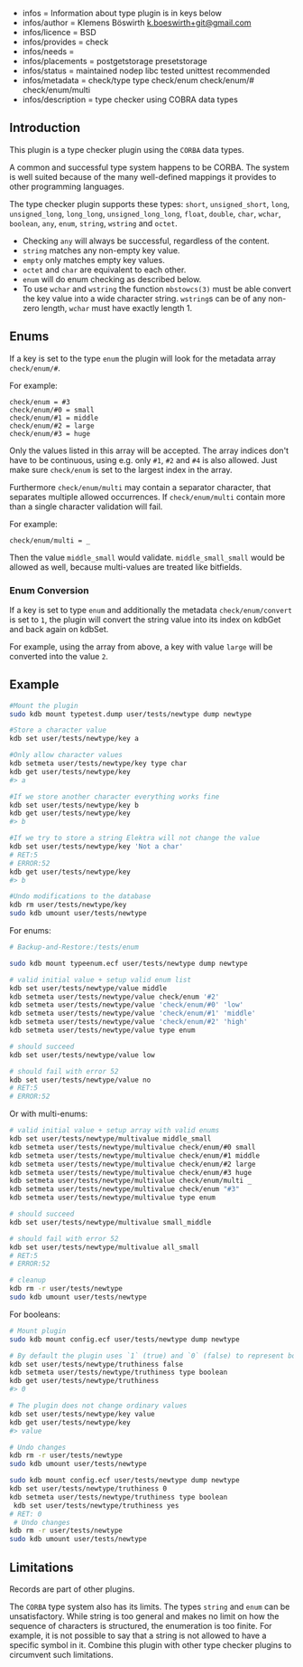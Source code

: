 - infos = Information about type plugin is in keys below
- infos/author = Klemens Böswirth <k.boeswirth+git@gmail.com>
- infos/licence = BSD
- infos/provides = check
- infos/needs =
- infos/placements = postgetstorage presetstorage
- infos/status = maintained nodep libc tested unittest recommended
- infos/metadata = check/type type check/enum check/enum/# check/enum/multi
- infos/description = type checker using COBRA data types

## Introduction

This plugin is a type checker plugin using the `CORBA` data types.

A common and successful type system happens to be CORBA. The system is well suited because of the many well-defined
mappings it provides to other programming languages.

The type checker plugin supports these types:
`short`, `unsigned_short`, `long`, `unsigned_long`, `long_long`, `unsigned_long_long`, `float`, `double`, `char`, `wchar`, `boolean`,
`any`, `enum`, `string`, `wstring` and `octet`.

- Checking `any` will always be successful, regardless of the content.
- `string` matches any non-empty key value.
- `empty` only matches empty key values.
- `octet` and `char` are equivalent to each other.
- `enum` will do enum checking as described below.
- To use `wchar` and `wstring` the function `mbstowcs(3)` must be able convert the key value into a wide character string. `wstring`s can
  be of any non-zero length, `wchar` must have exactly length 1.

## Enums

If a key is set to the type `enum` the plugin will look for the metadata array `check/enum/#`.

For example:

    check/enum = #3
    check/enum/#0 = small
    check/enum/#1 = middle
    check/enum/#2 = large
    check/enum/#3 = huge

Only the values listed in this array will be accepted. The array indices don't have to be continuous, using e.g. only `#1`, `#2` and
`#4` is also allowed. Just make sure `check/enum` is set to the largest index in the array.

Furthermore `check/enum/multi` may contain a separator character, that separates multiple allowed occurrences.
If `check/enum/multi` contain more than a single character validation will fail.

For example:

    check/enum/multi = _

Then the value `middle_small` would validate. `middle_small_small` would be allowed as well, because multi-values are treated like bitfields.

### Enum Conversion

If a key is set to type `enum` and additionally the metadata `check/enum/convert` is set to `1`, the plugin will convert the string value
into its index on kdbGet and back again on kdbSet.

For example, using the array from above, a key with value `large` will be converted into the value `2`.

## Example

```sh
#Mount the plugin
sudo kdb mount typetest.dump user/tests/newtype dump newtype

#Store a character value
kdb set user/tests/newtype/key a

#Only allow character values
kdb setmeta user/tests/newtype/key type char
kdb get user/tests/newtype/key
#> a

#If we store another character everything works fine
kdb set user/tests/newtype/key b
kdb get user/tests/newtype/key
#> b

#If we try to store a string Elektra will not change the value
kdb set user/tests/newtype/key 'Not a char'
# RET:5
# ERROR:52
kdb get user/tests/newtype/key
#> b

#Undo modifications to the database
kdb rm user/tests/newtype/key
sudo kdb umount user/tests/newtype
```

For enums:

```sh
# Backup-and-Restore:/tests/enum

sudo kdb mount typeenum.ecf user/tests/newtype dump newtype

# valid initial value + setup valid enum list
kdb set user/tests/newtype/value middle
kdb setmeta user/tests/newtype/value check/enum '#2'
kdb setmeta user/tests/newtype/value 'check/enum/#0' 'low'
kdb setmeta user/tests/newtype/value 'check/enum/#1' 'middle'
kdb setmeta user/tests/newtype/value 'check/enum/#2' 'high'
kdb setmeta user/tests/newtype/value type enum

# should succeed
kdb set user/tests/newtype/value low

# should fail with error 52
kdb set user/tests/newtype/value no
# RET:5
# ERROR:52
```

Or with multi-enums:

```sh
# valid initial value + setup array with valid enums
kdb set user/tests/newtype/multivalue middle_small
kdb setmeta user/tests/newtype/multivalue check/enum/#0 small
kdb setmeta user/tests/newtype/multivalue check/enum/#1 middle
kdb setmeta user/tests/newtype/multivalue check/enum/#2 large
kdb setmeta user/tests/newtype/multivalue check/enum/#3 huge
kdb setmeta user/tests/newtype/multivalue check/enum/multi _
kdb setmeta user/tests/newtype/multivalue check/enum "#3"
kdb setmeta user/tests/newtype/multivalue type enum

# should succeed
kdb set user/tests/newtype/multivalue small_middle

# should fail with error 52
kdb set user/tests/newtype/multivalue all_small
# RET:5
# ERROR:52

# cleanup
kdb rm -r user/tests/newtype
sudo kdb umount user/tests/newtype
```

For booleans:

```sh
# Mount plugin
sudo kdb mount config.ecf user/tests/newtype dump newtype

# By default the plugin uses `1` (true) and `0` (false) to represent boolean values
kdb set user/tests/newtype/truthiness false
kdb setmeta user/tests/newtype/truthiness type boolean
kdb get user/tests/newtype/truthiness
#> 0

# The plugin does not change ordinary values
kdb set user/tests/newtype/key value
kdb get user/tests/newtype/key
#> value

# Undo changes
kdb rm -r user/tests/newtype
sudo kdb umount user/tests/newtype
```

```sh
sudo kdb mount config.ecf user/tests/newtype dump newtype
kdb set user/tests/newtype/truthiness 0
kdb setmeta user/tests/newtype/truthiness type boolean
 kdb set user/tests/newtype/truthiness yes
# RET: 0
 # Undo changes
kdb rm -r user/tests/newtype
sudo kdb umount user/tests/newtype
```

## Limitations

Records are part of other plugins.

The `CORBA` type system also has its limits. The types `string` and
`enum` can be unsatisfactory. While string is too general
and makes no limit on how the sequence of characters is structured,
the enumeration is too finite. For example, it is not possible to say
that a string is not allowed to have a specific symbol in it.
Combine this plugin with other type checker plugins to circumvent
such limitations.
